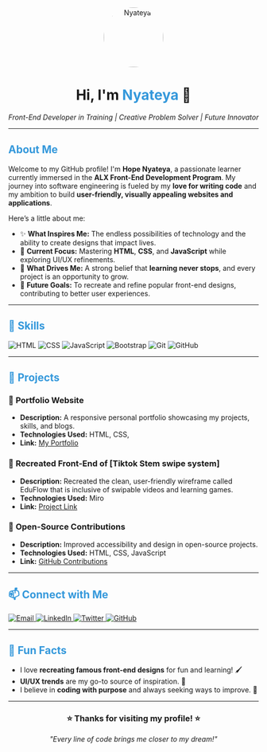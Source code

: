 <!-- Header Section -->
<div align="center">
  <img src="https://drive.google.com/file/d/1wYBJv5XcUyjdoJ50lMQrbGhKw3F-Fe1B/view?usp=sharing" alt="Nyateya" width="120" height="120" style="border-radius:50%;">
  <h1>Hi, I'm <span style="color:#3498DB;">Nyateya</span> 👋</h1>
  <p><em>Front-End Developer in Training | Creative Problem Solver | Future Innovator</em></p>
</div>

---

<!-- About Me Section -->
## <span style="color:#3498DB;">About Me</span>

Welcome to my GitHub profile! I'm **Hope Nyateya**, a passionate learner currently immersed in the **ALX Front-End Development Program**. My journey into software engineering is fueled by my **love for writing code** and my ambition to build **user-friendly, visually appealing websites and applications**.

Here’s a little about me:
- ✨ **What Inspires Me:** The endless possibilities of technology and the ability to create designs that impact lives.
- 🎯 **Current Focus:** Mastering **HTML**, **CSS**, and **JavaScript** while exploring UI/UX refinements.
- 🚀 **What Drives Me:** A strong belief that **learning never stops**, and every project is an opportunity to grow.
- 🎨 **Future Goals:** To recreate and refine popular front-end designs, contributing to better user experiences.

---

<!-- Skills Section -->
## <span style="color:#3498DB;">🚀 Skills</span>

<div>
  <img src="https://img.shields.io/badge/HTML5-E34F26?style=for-the-badge&logo=html5&logoColor=white" alt="HTML">
  <img src="https://img.shields.io/badge/CSS3-1572B6?style=for-the-badge&logo=css3&logoColor=white" alt="CSS">
  <img src="https://img.shields.io/badge/JavaScript-F7DF1E?style=for-the-badge&logo=javascript&logoColor=black" alt="JavaScript">
  <img src="https://img.shields.io/badge/Bootstrap-563D7C?style=for-the-badge&logo=bootstrap&logoColor=white" alt="Bootstrap">
  <img src="https://img.shields.io/badge/Git-F05032?style=for-the-badge&logo=git&logoColor=white" alt="Git">
  <img src="https://img.shields.io/badge/GitHub-181717?style=for-the-badge&logo=github&logoColor=white" alt="GitHub">
</div>

---

<!-- Projects Section -->
## <span style="color:#3498DB;">🔨 Projects</span>

### 🎨 **Portfolio Website**
- **Description:** A responsive personal portfolio showcasing my projects, skills, and blogs.
- **Technologies Used:** HTML, CSS, 
- **Link:** [My Portfolio](https://sites.google.com/view/nyateya/home)

### 📱 **Recreated Front-End of [Tiktok Stem swipe system]**
- **Description:** Recreated the clean, user-friendly wireframe called EduFlow that is inclusive of swipable videos and learning games.
- **Technologies Used:** Miro
- **Link:** [Project Link](https://www.loom.com/share/1a0047b020fd4e679f05f64432e01f44?sid=547a4a5b-e72c-451b-a426-6ba6cce50f02)

### 🚀 **Open-Source Contributions**
- **Description:** Improved accessibility and design in open-source projects.
- **Technologies Used:** HTML, CSS, JavaScript
- **Link:** [GitHub Contributions](https://github.com/Nyateya)

---

<!-- Contact Section -->
## <span style="color:#3498DB;">📫 Connect with Me</span>

<div>
  <a href="nyateyah@gmail.com">
    <img src="https://img.shields.io/badge/Email-D14836?style=for-the-badge&logo=gmail&logoColor=white" alt="Email">
  </a>
  <a href="https://www.linkedin.com/hope">
    <img src="https://img.shields.io/badge/LinkedIn-0077B5?style=for-the-badge&logo=linkedin&logoColor=white" alt="LinkedIn">
  </a>
  <a href="https://x.com/HNyateya?t=i1dv8j_XHxHJWCnvpJg0Dw&s=08">
    <img src="https://img.shields.io/badge/Twitter-1DA1F2?style=for-the-badge&logo=twitter&logoColor=white" alt="Twitter">
  </a>
  <a href="https://github.com/Nyateya">
    <img src="https://github.com/Nyateya/Nyateya/edit/main/README.md" alt="GitHub">
  </a>
</div>

---

<!-- Fun Section -->
## <span style="color:#3498DB;">🌟 Fun Facts</span>
- I love **recreating famous front-end designs** for fun and learning! 🖌️
- **UI/UX trends** are my go-to source of inspiration. 🎨
- I believe in **coding with purpose** and always seeking ways to improve. 🚀

---

<div align="center">
  <h3>⭐️ Thanks for visiting my profile! ⭐️</h3>
  <p><em>"Every line of code brings me closer to my dream!"</em></p>
</div>
